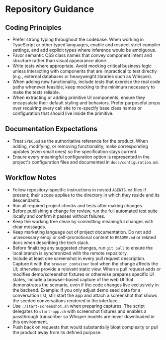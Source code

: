 # Repository Guidance

## Coding Principles
- Prefer strong typing throughout the codebase. When working in TypeScript or other typed languages, enable and respect strict compiler settings, and add explicit types where inference would be ambiguous.
- Favor semantic CSS class names that convey component intent and structure rather than visual appearance alone.
- Write tests where appropriate. Avoid mocking critical business logic unless interacting with components that are impractical to test directly (e.g., external databases or heavyweight libraries such as Whisper).
- When adding new functionality, include tests that exercise the real code paths whenever feasible; keep mocking to the minimum necessary to make the tests reliable.
- When extracting or adding primitive UI components, ensure they encapsulate their default styling and behaviors. Prefer purposeful props over requiring every call site to re-specify base class names or configuration that should live inside the primitive.

## Documentation Expectations
- Treat `SPEC.md` as the authoritative reference for the product. When adding, modifying, or removing functionality, make corresponding updates (even small ones) so the specification stays current.
- Ensure every meaningful configuration option is represented in the project's configuration files and documented in `docs/configuration.md`.

## Workflow Notes
- Follow repository-specific instructions in nested `AGENTS.md` files if present; their scope applies to the directory in which they reside and its descendants.
- Run all required project checks and tests after making changes.
- Before publishing a change for review, run the full automated test suite locally and confirm it passes without failures.
- Keep the working tree clean by committing meaningful changes with clear messages.
- Keep marketing language out of project documentation. Do not add unnecessary emoji or self-promotional content to `README.md` or related docs when describing the tech stack.
- Before finalizing any suggested changes, run `git pull` to ensure the local branch is synchronized with the remote repository.
- Include at least one screenshot in every pull request description. Capture it with the `browser_container` tool when the change affects the UI; otherwise provide a relevant static view. When a pull request adds or modifies demo/screenshot fixtures or otherwise prepares specific UI states, include a browser-based capture of the web UI that demonstrates the scenario, even if the code changes live exclusively in the backend. Example: if you only adjust demo seed data for a conversation list, still start the app and attach a screenshot that shows the seeded conversations rendered in the interface.
- Use `./start-screenshot.sh` when preparing captures. The script delegates to `start-app.sh` with screenshot fixtures and enables a passthrough transcriber so Whisper models are never downloaded in this environment.
- Push back on requests that would substantially bloat complexity or pull the product away from its defined purpose.
